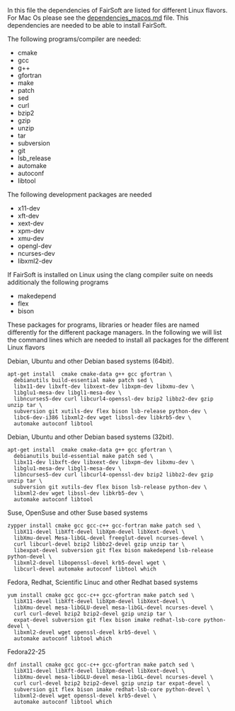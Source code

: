 In this file the dependencies of FairSoft are listed for different Linux
flavors. For Mac Os please see the [dependencies_macos.md](dependencies_macos.md) file. This dependencies are needed to be able to install FairSoft.

The following programs/compiler are needed:

 * cmake
 * gcc
 * g++
 * gfortran
 * make
 * patch
 * sed
 * curl
 * bzip2
 * gzip
 * unzip
 * tar
 * subversion
 * git
 * lsb_release
 * automake
 * autoconf
 * libtool

The following development packages are needed

 * x11-dev
 * xft-dev
 * xext-dev
 * xpm-dev
 * xmu-dev
 * opengl-dev
 * ncurses-dev
 * libxml2-dev

If FairSoft is installed on Linux using the clang compiler suite on
needs additionaly the following programs

* makedepend
* flex
* bison

These packages for programs, libraries or header files are named differently
for the different package managers. In the following we will list the
command lines which are needed to install all packages for the different
Linux flavors

Debian, Ubuntu and other Debian based systems (64bit).
```
apt-get install  cmake cmake-data g++ gcc gfortran \
  debianutils build-essential make patch sed \
  libx11-dev libxft-dev libxext-dev libxpm-dev libxmu-dev \
  libglu1-mesa-dev libgl1-mesa-dev \
  libncurses5-dev curl libcurl4-openssl-dev bzip2 libbz2-dev gzip unzip tar \
  subversion git xutils-dev flex bison lsb-release python-dev \
  libc6-dev-i386 libxml2-dev wget libssl-dev libkrb5-dev \
  automake autoconf libtool
```

Debian, Ubuntu and other Debian based systems (32bit).
```
apt-get install  cmake cmake-data g++ gcc gfortran \
  debianutils build-essential make patch sed \
  libx11-dev libxft-dev libxext-dev libxpm-dev libxmu-dev \
  libglu1-mesa-dev libgl1-mesa-dev \
  libncurses5-dev curl libcurl4-openssl-dev bzip2 libbz2-dev gzip unzip tar \
  subversion git xutils-dev flex bison lsb-release python-dev \
  libxml2-dev wget libssl-dev libkrb5-dev \
  automake autoconf libtool
```
Suse, OpenSuse and other Suse based systems
```
zypper install cmake gcc gcc-c++ gcc-fortran make patch sed \
  libX11-devel libXft-devel libXpm-devel libXext-devel \
  libXmu-devel Mesa-libGL-devel freeglut-devel ncurses-devel \
  curl libcurl-devel bzip2 libbz2-devel gzip unzip tar \
  libexpat-devel subversion git flex bison makedepend lsb-release python-devel \
  libxml2-devel libopenssl-devel krb5-devel wget \
  libcurl-devel automake autoconf libtool which
```
Fedora, Redhat, Scientific Linuc and other Redhat based systems
```
yum install cmake gcc gcc-c++ gcc-gfortran make patch sed \
  libX11-devel libXft-devel libXpm-devel libXext-devel \
  libXmu-devel mesa-libGLU-devel mesa-libGL-devel ncurses-devel \
  curl curl-devel bzip2 bzip2-devel gzip unzip tar \
  expat-devel subversion git flex bison imake redhat-lsb-core python-devel \
  libxml2-devel wget openssl-devel krb5-devel \
  automake autoconf libtool which
```
Fedora22-25
```
dnf install cmake gcc gcc-c++ gcc-gfortran make patch sed \
  libX11-devel libXft-devel libXpm-devel libXext-devel \
  libXmu-devel mesa-libGLU-devel mesa-libGL-devel ncurses-devel \
  curl curl-devel bzip2 bzip2-devel gzip unzip tar expat-devel \
  subversion git flex bison imake redhat-lsb-core python-devel \
  libxml2-devel wget openssl-devel krb5-devel \
  automake autoconf libtool which
```
